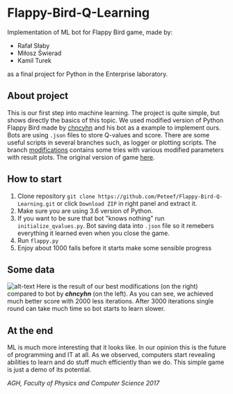 # Flappy-Bird-Q-Learning
Implementation of ML bot for Flappy Bird game, made by:

* Rafał Słaby
* Miłosz Świerad
* Kamil Turek

as a final project for Python in the Enterprise laboratory.

## About project
This is our first step into machine learning. The project is quite simple, but shows directly the basics of this topic.
We used modified version of Python Flappy Bird made by [chncyhn][1] and his bot as a example to implement ours.
Bots are using `.json` files to store Q-values and score. There are some useful scripts in several branches such, as logger or plotting scripts. The branch [modifications][2] contains some tries with various modified parameters with result plots.
The original version of game [here][3].

[1]: https://github.com/chncyhn/flappybird-qlearning-bot
[2]: https://github.com/Peteef/Flappy-Bird-Q-Learning/tree/modifications
[3]: https://github.com/sourabhv/FlapPyBird

## How to start
  1. Clone repository `git clone https://github.com/Peteef/Flappy-Bird-Q-Learning.git` or click `Download ZIP` in right panel and extract it.
  2. Make sure you are using 3.6 version of Python.
  3. If you want to be sure that bot "knows nothing" run `initialize_qvalues.py`. Bot saving data into `.json` file so it remebers everything it learned even when you close the game.
  4. Run `flappy.py`
  5. Enjoy about 1000 fails before it starts make some sensible progress

## Some data
![alt-text](https://user-images.githubusercontent.com/26136274/30525076-c303a08c-9bff-11e7-85fb-3a251f6023ae.png "Comparision")
Here is the result of our best modifications (on the right) compared to bot by  **_chncyhn_** (on the left).
As you can see, we achieved much better score with 2000 less iterations.
After 3000 iterations single round can take much time so bot starts to learn slower.

## At the end
ML is much more interesting that it looks like. In our opinion this is the future of programming and IT at all.
As we observed, computers start revealing abilities to learn and do stuff much efficiently than we do.
This simple game is just a demo of its potential.

*AGH, Faculty of Physics and Computer Science
2017*
